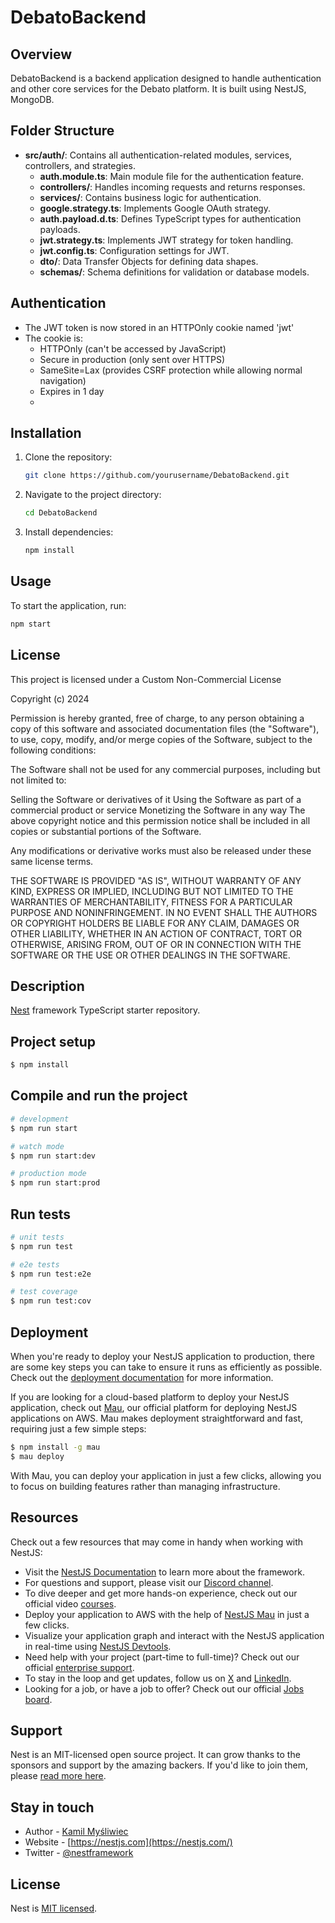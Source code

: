 # DebatoBackend

## Overview

DebatoBackend is a backend application designed to handle authentication and other core services for the Debato platform. It is built using NestJS, MongoDB.

## Folder Structure

- **src/auth/**: Contains all authentication-related modules, services, controllers, and strategies.
  - **auth.module.ts**: Main module file for the authentication feature.
  - **controllers/**: Handles incoming requests and returns responses.
  - **services/**: Contains business logic for authentication.
  - **google.strategy.ts**: Implements Google OAuth strategy.
  - **auth.payload.d.ts**: Defines TypeScript types for authentication payloads.
  - **jwt.strategy.ts**: Implements JWT strategy for token handling.
  - **jwt.config.ts**: Configuration settings for JWT.
  - **dto/**: Data Transfer Objects for defining data shapes.
  - **schemas/**: Schema definitions for validation or database models.

## Authentication

- The JWT token is now stored in an HTTPOnly cookie named 'jwt'
- The cookie is:
  - HTTPOnly (can't be accessed by JavaScript)
  - Secure in production (only sent over HTTPS)
  - SameSite=Lax (provides CSRF protection while allowing normal navigation)
  - Expires in 1 day
  - 
## Installation

1. Clone the repository:
   ```bash
   git clone https://github.com/yourusername/DebatoBackend.git
   ```
2. Navigate to the project directory:
   ```bash
   cd DebatoBackend
   ```
3. Install dependencies:
   ```bash
   npm install
   ```

## Usage

To start the application, run:

```bash
npm start
```
## License

This project is licensed under a Custom Non-Commercial License

Copyright (c) 2024

Permission is hereby granted, free of charge, to any person obtaining a copy of this software and associated documentation files (the "Software"), to use, copy, modify, and/or merge copies of the Software, subject to the following conditions:

The Software shall not be used for any commercial purposes, including but not limited to:

Selling the Software or derivatives of it
Using the Software as part of a commercial product or service
Monetizing the Software in any way
The above copyright notice and this permission notice shall be included in all copies or substantial portions of the Software.

Any modifications or derivative works must also be released under these same license terms.

THE SOFTWARE IS PROVIDED "AS IS", WITHOUT WARRANTY OF ANY KIND, EXPRESS OR IMPLIED, INCLUDING BUT NOT LIMITED TO THE WARRANTIES OF MERCHANTABILITY, FITNESS FOR A PARTICULAR PURPOSE AND NONINFRINGEMENT. IN NO EVENT SHALL THE AUTHORS OR COPYRIGHT HOLDERS BE LIABLE FOR ANY CLAIM, DAMAGES OR OTHER LIABILITY, WHETHER IN AN ACTION OF CONTRACT, TORT OR OTHERWISE, ARISING FROM, OUT OF OR IN CONNECTION WITH THE SOFTWARE OR THE USE OR OTHER DEALINGS IN THE SOFTWARE.

## Description

[Nest](https://github.com/nestjs/nest) framework TypeScript starter repository.

## Project setup

```bash
$ npm install
```

## Compile and run the project

```bash
# development
$ npm run start

# watch mode
$ npm run start:dev

# production mode
$ npm run start:prod
```

## Run tests

```bash
# unit tests
$ npm run test

# e2e tests
$ npm run test:e2e

# test coverage
$ npm run test:cov
```

## Deployment

When you're ready to deploy your NestJS application to production, there are some key steps you can take to ensure it runs as efficiently as possible. Check out the [deployment documentation](https://docs.nestjs.com/deployment) for more information.

If you are looking for a cloud-based platform to deploy your NestJS application, check out [Mau](https://mau.nestjs.com), our official platform for deploying NestJS applications on AWS. Mau makes deployment straightforward and fast, requiring just a few simple steps:

```bash
$ npm install -g mau
$ mau deploy
```

With Mau, you can deploy your application in just a few clicks, allowing you to focus on building features rather than managing infrastructure.

## Resources

Check out a few resources that may come in handy when working with NestJS:

- Visit the [NestJS Documentation](https://docs.nestjs.com) to learn more about the framework.
- For questions and support, please visit our [Discord channel](https://discord.gg/G7Qnnhy).
- To dive deeper and get more hands-on experience, check out our official video [courses](https://courses.nestjs.com/).
- Deploy your application to AWS with the help of [NestJS Mau](https://mau.nestjs.com) in just a few clicks.
- Visualize your application graph and interact with the NestJS application in real-time using [NestJS Devtools](https://devtools.nestjs.com).
- Need help with your project (part-time to full-time)? Check out our official [enterprise support](https://enterprise.nestjs.com).
- To stay in the loop and get updates, follow us on [X](https://x.com/nestframework) and [LinkedIn](https://linkedin.com/company/nestjs).
- Looking for a job, or have a job to offer? Check out our official [Jobs board](https://jobs.nestjs.com).

## Support

Nest is an MIT-licensed open source project. It can grow thanks to the sponsors and support by the amazing backers. If you'd like to join them, please [read more here](https://docs.nestjs.com/support).

## Stay in touch

- Author - [Kamil Myśliwiec](https://twitter.com/kammysliwiec)
- Website - [https://nestjs.com](https://nestjs.com/)
- Twitter - [@nestframework](https://twitter.com/nestframework)

## License

Nest is [MIT licensed](https://github.com/nestjs/nest/blob/master/LICENSE).
